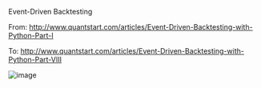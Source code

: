 Event-Driven Backtesting

From: http://www.quantstart.com/articles/Event-Driven-Backtesting-with-Python-Part-I

To: http://www.quantstart.com/articles/Event-Driven-Backtesting-with-Python-Part-VIII

![image](https://github.com/darknessitachi/event-driven-backtesting/raw/master/diagram.png)
